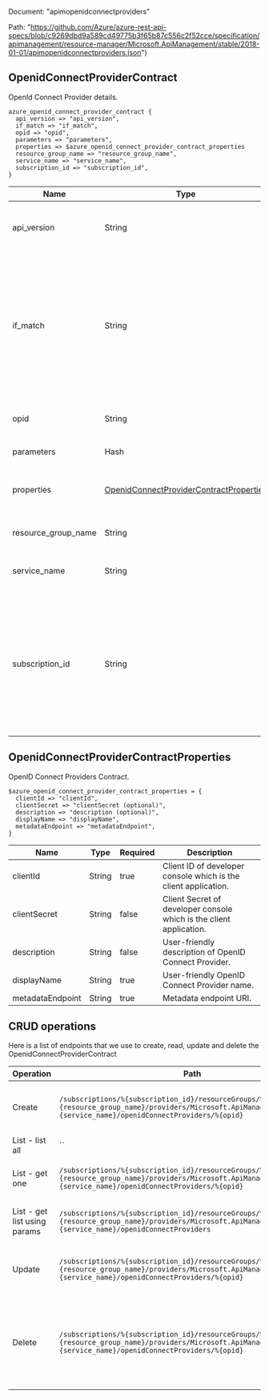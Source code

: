 Document: "apimopenidconnectproviders"


Path: "https://github.com/Azure/azure-rest-api-specs/blob/c9269dbd9a589cd49775b3f65b87c556c2f52cce/specification/apimanagement/resource-manager/Microsoft.ApiManagement/stable/2018-01-01/apimopenidconnectproviders.json")

## OpenidConnectProviderContract

OpenId Connect Provider details.

```puppet
azure_openid_connect_provider_contract {
  api_version => "api_version",
  if_match => "if_match",
  opid => "opid",
  parameters => "parameters",
  properties => $azure_openid_connect_provider_contract_properties
  resource_group_name => "resource_group_name",
  service_name => "service_name",
  subscription_id => "subscription_id",
}
```

| Name        | Type           | Required       | Description       |
| ------------- | ------------- | ------------- | ------------- |
|api_version | String | true | Version of the API to be used with the client request. |
|if_match | String | true | ETag of the Entity. ETag should match the current entity state from the header response of the GET request or it should be * for unconditional update. |
|opid | String | true | Identifier of the OpenID Connect Provider. |
|parameters | Hash | true | Create parameters. |
|properties | [OpenidConnectProviderContractProperties](#openidconnectprovidercontractproperties) | false | OpenId Connect Provider contract properties. |
|resource_group_name | String | true | The name of the resource group. |
|service_name | String | true | The name of the API Management service. |
|subscription_id | String | true | Subscription credentials which uniquely identify Microsoft Azure subscription. The subscription ID forms part of the URI for every service call. |
        
## OpenidConnectProviderContractProperties

OpenID Connect Providers Contract.

```puppet
$azure_openid_connect_provider_contract_properties = {
  clientId => "clientId",
  clientSecret => "clientSecret (optional)",
  description => "description (optional)",
  displayName => "displayName",
  metadataEndpoint => "metadataEndpoint",
}
```

| Name        | Type           | Required       | Description       |
| ------------- | ------------- | ------------- | ------------- |
|clientId | String | true | Client ID of developer console which is the client application. |
|clientSecret | String | false | Client Secret of developer console which is the client application. |
|description | String | false | User-friendly description of OpenID Connect Provider. |
|displayName | String | true | User-friendly OpenID Connect Provider name. |
|metadataEndpoint | String | true | Metadata endpoint URI. |



## CRUD operations

Here is a list of endpoints that we use to create, read, update and delete the OpenidConnectProviderContract

| Operation | Path | Verb | Description | OperationID |
| ------------- | ------------- | ------------- | ------------- | ------------- |
|Create|`/subscriptions/%{subscription_id}/resourceGroups/%{resource_group_name}/providers/Microsoft.ApiManagement/service/%{service_name}/openidConnectProviders/%{opid}`|Put|Creates or updates the OpenID Connect Provider.|OpenIdConnectProvider_CreateOrUpdate|
|List - list all|``||||
|List - get one|`/subscriptions/%{subscription_id}/resourceGroups/%{resource_group_name}/providers/Microsoft.ApiManagement/service/%{service_name}/openidConnectProviders/%{opid}`|Get|Gets specific OpenID Connect Provider.|OpenIdConnectProvider_Get|
|List - get list using params|`/subscriptions/%{subscription_id}/resourceGroups/%{resource_group_name}/providers/Microsoft.ApiManagement/service/%{service_name}/openidConnectProviders`|Get|Lists all OpenID Connect Providers.|OpenIdConnectProvider_ListByService|
|Update|`/subscriptions/%{subscription_id}/resourceGroups/%{resource_group_name}/providers/Microsoft.ApiManagement/service/%{service_name}/openidConnectProviders/%{opid}`|Put|Creates or updates the OpenID Connect Provider.|OpenIdConnectProvider_CreateOrUpdate|
|Delete|`/subscriptions/%{subscription_id}/resourceGroups/%{resource_group_name}/providers/Microsoft.ApiManagement/service/%{service_name}/openidConnectProviders/%{opid}`|Delete|Deletes specific OpenID Connect Provider of the API Management service instance.|OpenIdConnectProvider_Delete|
